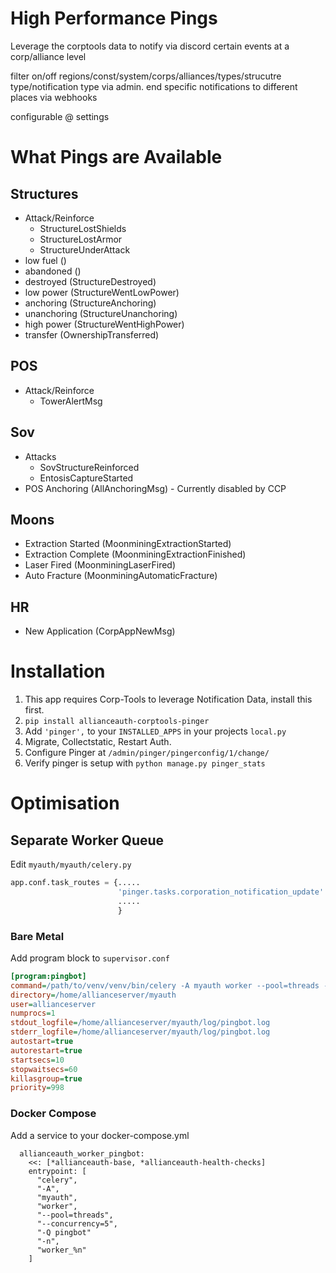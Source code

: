 # High Performance Pings

Leverage the corptools data to notify via discord certain events at a corp/alliance level

filter on/off regions/const/system/corps/alliances/types/strucutre type/notification type via admin. end specific notifications to different places via webhooks

configurable @ settings

# What Pings are Available

## Structures

- Attack/Reinforce
  - StructureLostShields
  - StructureLostArmor
  - StructureUnderAttack
- low fuel ()
- abandoned ()
- destroyed (StructureDestroyed)
- low power (StructureWentLowPower)
- anchoring (StructureAnchoring)
- unanchoring (StructureUnanchoring)
- high power (StructureWentHighPower)
- transfer (OwnershipTransferred)

## POS

- Attack/Reinforce
  - TowerAlertMsg

## Sov

- Attacks
  - SovStructureReinforced
  - EntosisCaptureStarted
- POS Anchoring (AllAnchoringMsg) - Currently disabled by CCP

## Moons

- Extraction Started (MoonminingExtractionStarted)
- Extraction Complete (MoonminingExtractionFinished)
- Laser Fired (MoonminingLaserFired)
- Auto Fracture (MoonminingAutomaticFracture)

## HR

- New Application (CorpAppNewMsg)

# Installation

1. This app requires Corp-Tools to leverage Notification Data, install this first.
1. `pip install allianceauth-corptools-pinger`
1. Add `'pinger',` to your `INSTALLED_APPS` in your projects `local.py`
1. Migrate, Collectstatic, Restart Auth.
1. Configure Pinger at `/admin/pinger/pingerconfig/1/change/`
1. Verify pinger is setup with `python manage.py pinger_stats`

# Optimisation

## Separate Worker Queue

Edit `myauth/myauth/celery.py`

```python
app.conf.task_routes = {.....
                        'pinger.tasks.corporation_notification_update': {'queue':'pingbot'},
                        .....
                        }
```

### Bare Metal

Add program block to `supervisor.conf`

```ini
[program:pingbot]
command=/path/to/venv/venv/bin/celery -A myauth worker --pool=threads --concurrency=5 -Q pingbot
directory=/home/allianceserver/myauth
user=allianceserver
numprocs=1
stdout_logfile=/home/allianceserver/myauth/log/pingbot.log
stderr_logfile=/home/allianceserver/myauth/log/pingbot.log
autostart=true
autorestart=true
startsecs=10
stopwaitsecs=60
killasgroup=true
priority=998
```

### Docker Compose

Add a service to your docker-compose.yml

```compose
  allianceauth_worker_pingbot:
    <<: [*allianceauth-base, *allianceauth-health-checks]
    entrypoint: [
      "celery",
      "-A",
      "myauth",
      "worker",
      "--pool=threads",
      "--concurrency=5",
      "-Q pingbot"
      "-n",
      "worker_%n"
    ]
```
